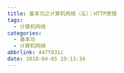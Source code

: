 ```yaml
---
title: 基本功之计算机网络（五）：HTTP原理
tags:
  - 计算机网络
categories:
  - 基本功
  - 计算机网络
abbrlink: 447f831c
date: 2018-04-05 19:13:34
---
```

